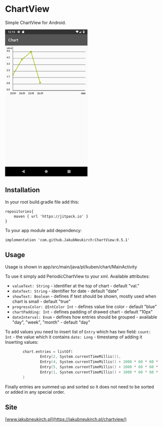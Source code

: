 # ChartView
Simple ChartView for Android.

![screenshot](https://github.com/JakubNeukirch/ChartView/blob/master/Screenshot_1537704930.png)

## Installation
In your root build.gradle file add this:
```
repositories{
    maven { url 'https://jitpack.io' }
}
```
To your app module add dependency:
```
implementation 'com.github.JakubNeukirch:ChartView:0.5.1'
```
## Usage
Usage is shown in app/src/main/java/pl/kuben/chart/MainActivity

To use it simply add PeriodicChartView to your xml. Available attributes:
- `valueText: String` - identifier at the top of chart - default "val."
- `dateText: String` - identifier for date - default "date"
- `showText: Boolean` - defines if text should be shown, mostly used when chart is small - default "true"
- `progressColor: @IntColor Int` - defines value line color - default "blue"
- `chartPadding: Int` - defines padding of drawed chart - default "10px"
- `dateInterval: Enum` - defines how entries should be grouped - available "day", "week", "month" - default "day"

To add values you need to insert list of  `Entry` which has two field:
`count: Int` - the value which it contains
`date: Long` - timestamp of adding it
Inserting values:
```kotlin
        chart.entries = listOf(
                Entry(2, System.currentTimeMillis()),
                Entry(4, System.currentTimeMillis() + 1000 * 60 * 60 * 24),
                Entry(5, System.currentTimeMillis() + 1000 * 60 * 60 * 24 * 2),
                Entry(1, System.currentTimeMillis() + 1000 * 60 * 60 * 24 * 3)
        )
```
  
  Finally entries are summed up and sorted so it does not need to be sorted or added in any special order.
  
  ## Site
[www.jakubneukirch.pl](https://jakubneukirch.pl/chartview/)
